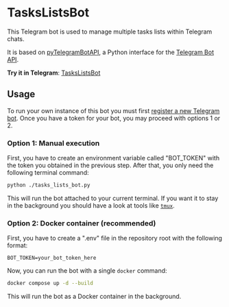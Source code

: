 

# TasksListsBot

This Telegram bot is used to manage multiple tasks lists within Telegram chats.

It is based on [pyTelegramBotAPI](https://github.com/eternnoir/pyTelegramBotAPI"), a Python interface for the [Telegram Bot API](https://core.telegram.org/bots/api).

**Try it in Telegram**: [TasksListsBot](https://t.me/TasksListsBot)


## Usage

To run your own instance of this bot you must first [register a new Telegram bot](https://core.telegram.org/bots#6-botfather). Once you have a token for your bot, you may proceed with options 1 or 2.


### Option 1: Manual execution

First, you have to create an environment variable called "BOT_TOKEN" with the token you obtained in the previous step. After that, you only need the following terminal command:

```Bash
python ./tasks_lists_bot.py
```

This will run the bot attached to your current terminal. If you want it to stay in the background you should have a look at tools like [`tmux`](https://github.com/tmux/tmux).


### Option 2: Docker container (recommended)

First, you have to create a ".env" file in the repository root with the following format:

```
BOT_TOKEN=your_bot_token_here
```

Now, you can run the bot with a single `docker` command:

```Bash
docker compose up -d --build
```

This will run the bot as a Docker container in the background.

